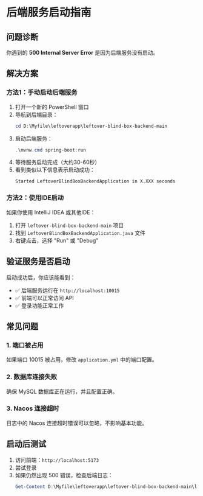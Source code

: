 # 后端服务启动指南

## 问题诊断

你遇到的 **500 Internal Server Error** 是因为后端服务没有启动。

## 解决方案

### 方法1：手动启动后端服务

1. 打开一个新的 PowerShell 窗口
2. 导航到后端目录：
   ```powershell
   cd D:\Myfile\leftoverapp\leftover-blind-box-backend-main
   ```
3. 启动后端服务：
   ```powershell
   .\mvnw.cmd spring-boot:run
   ```
4. 等待服务启动完成（大约30-60秒）
5. 看到类似以下信息表示启动成功：
   ```
   Started LeftoverBlindBoxBackendApplication in X.XXX seconds
   ```

### 方法2：使用IDE启动

如果你使用 IntelliJ IDEA 或其他IDE：
1. 打开 `leftover-blind-box-backend-main` 项目
2. 找到 `LeftoverBlindBoxBackendApplication.java` 文件
3. 右键点击，选择 "Run" 或 "Debug"

## 验证服务是否启动

启动成功后，你应该能看到：
- ✅ 后端服务运行在 `http://localhost:10015`
- ✅ 前端可以正常访问 API
- ✅ 登录功能正常工作

## 常见问题

### 1. 端口被占用
如果端口 10015 被占用，修改 `application.yml` 中的端口配置。

### 2. 数据库连接失败
确保 MySQL 数据库正在运行，并且配置正确。

### 3. Nacos 连接超时
日志中的 Nacos 连接超时错误可以忽略，不影响基本功能。

## 启动后测试

1. 访问前端：`http://localhost:5173`
2. 尝试登录
3. 如果仍然出现 500 错误，检查后端日志：
   ```powershell
   Get-Content D:\Myfile\leftoverapp\leftover-blind-box-backend-main\logs\magic-bag-mono.log -Tail 50
   ```

